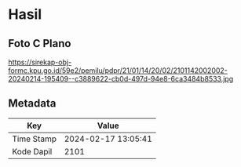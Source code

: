 # Hasil

## Foto C Plano

https://sirekap-obj-formc.kpu.go.id/59e2/pemilu/pdpr/21/01/14/20/02/2101142002002-20240214-195409--c3889622-cb0d-497d-94e8-6ca3484b8533.jpg


## Metadata

| Key        | Value               |
| ---------- | ------------------- |
| Time Stamp | 2024-02-17 13:05:41 |
| Kode Dapil | 2101                |



